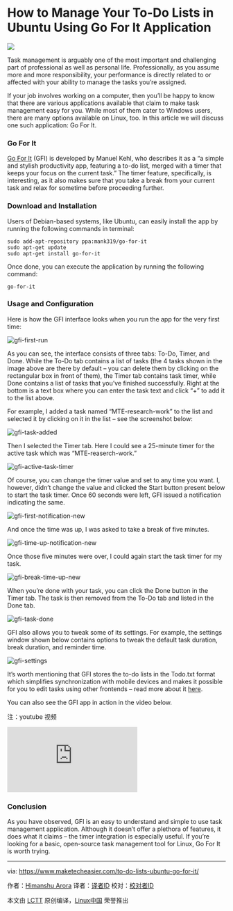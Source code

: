 How to Manage Your To-Do Lists in Ubuntu Using Go For It Application
================================================================================
![](https://www.maketecheasier.com/assets/uploads/2015/10/gfi-featured1.jpg)

Task management is arguably one of the most important and challenging part of professional as well as personal life. Professionally, as you assume more and more responsibility, your performance is directly related to or affected with your ability to manage the tasks you’re assigned.

If your job involves working on a computer, then you’ll be happy to know that there are various applications available that claim to make task management easy for you. While most of them cater to Windows users, there are many options available on Linux, too. In this article we will discuss one such application: Go For It.

### Go For It ###

[Go For It][1] (GFI) is developed by Manuel Kehl, who describes it as a “a simple and stylish productivity app, featuring a to-do list, merged with a timer that keeps your focus on the current task.” The timer feature, specifically, is interesting, as it also makes sure that you take a break from your current task and relax for sometime before proceeding further.

### Download and Installation ###

Users of Debian-based systems, like Ubuntu, can easily install the app by running the following commands in terminal:

    sudo add-apt-repository ppa:mank319/go-for-it
    sudo apt-get update
    sudo apt-get install go-for-it

Once done, you can execute the application by running the following command:

    go-for-it

### Usage and Configuration ###

Here is how the GFI interface looks when you run the app for the very first time:

![gfi-first-run](https://www.maketecheasier.com/assets/uploads/2015/10/gfi-first-run1.png)

As you can see, the interface consists of three tabs: To-Do, Timer, and Done. While the To-Do tab contains a list of tasks (the 4 tasks shown in the image above are there by default – you can delete them by clicking on the rectangular box in front of them), the Timer tab contains task timer, while Done contains a list of tasks that you’ve finished successfully. Right at the bottom is a text box where you can enter the task text and click “+” to add it to the list above.

For example, I added a task named “MTE-research-work” to the list and selected it by clicking on it in the list – see the screenshot below:

![gfi-task-added](https://www.maketecheasier.com/assets/uploads/2015/10/gfi-task-added1.png)

Then I selected the Timer tab. Here I could see a 25-minute timer for the active task which was “MTE-reaserch-work.”

![gfi-active-task-timer](https://www.maketecheasier.com/assets/uploads/2015/10/gfi-active-task-timer.png)

Of course, you can change the timer value and set to any time you want. I, however, didn’t change the value and clicked the Start button present below to start the task timer. Once 60 seconds were left, GFI issued a notification indicating the same.

![gfi-first-notification-new](https://www.maketecheasier.com/assets/uploads/2015/10/gfi-first-notification-new.jpg)

And once the time was up, I was asked to take a break of five minutes.

![gfi-time-up-notification-new](https://www.maketecheasier.com/assets/uploads/2015/10/gfi-time-up-notification-new.jpg)

Once those five minutes were over, I could again start the task timer for my task.

![gfi-break-time-up-new](https://www.maketecheasier.com/assets/uploads/2015/10/gfi-break-time-up-new.jpg)

When you’re done with your task, you can click the Done button in the Timer tab. The task is then removed from the To-Do tab and listed in the Done tab.

![gfi-task-done](https://www.maketecheasier.com/assets/uploads/2015/10/gfi-task-done1.png)

GFI also allows you to tweak some of its settings. For example, the settings window shown below contains options to tweak the default task duration, break duration, and reminder time.

![gfi-settings](https://www.maketecheasier.com/assets/uploads/2015/10/gfi-settings1.png)

It’s worth mentioning that GFI stores the to-do lists in the Todo.txt format which simplifies synchronization with mobile devices and makes it possible for you to edit tasks using other frontends – read more about it [here][2].

You can also see the GFI app in action in the video below.

注：youtube 视频
<iframe frameborder="0" src="http://www.youtube.com/embed/mnw556C9FZQ?autoplay=1&amp;autohide=2&amp;border=1&amp;wmode=opaque&amp;enablejsapi=1&amp;controls=1&amp;showinfo=0" id="youtube-iframe"></iframe>

### Conclusion ###

As you have observed, GFI is an easy to understand and simple to use task management application. Although it doesn’t offer a plethora of features, it does what it claims – the timer integration is especially useful. If you’re looking for a basic, open-source task management tool for Linux, Go For It is worth trying.

--------------------------------------------------------------------------------

via: https://www.maketecheasier.com/to-do-lists-ubuntu-go-for-it/

作者：[Himanshu Arora][a]
译者：[译者ID](https://github.com/译者ID)
校对：[校对者ID](https://github.com/校对者ID)

本文由 [LCTT](https://github.com/LCTT/TranslateProject) 原创编译，[Linux中国](https://linux.cn/) 荣誉推出

[a]:https://www.maketecheasier.com/author/himanshu/
[1]:http://manuel-kehl.de/projects/go-for-it/
[2]:http://todotxt.com/